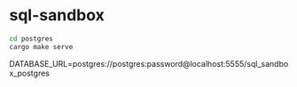 # sql-sandbox

```sh
cd postgres
cargo make serve
```

DATABASE_URL=postgres://postgres:password@localhost:5555/sql_sandbox_postgres
